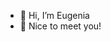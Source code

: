 - 👋 Hi, I’m Eugenia
- 👀 Nice to meet you!
  
<!---
ECoreen/ECoreen is a ✨ special ✨ repository because its `README.md` (this file) appears on your GitHub profile.
You can click the Preview link to take a look at your changes.
--->
